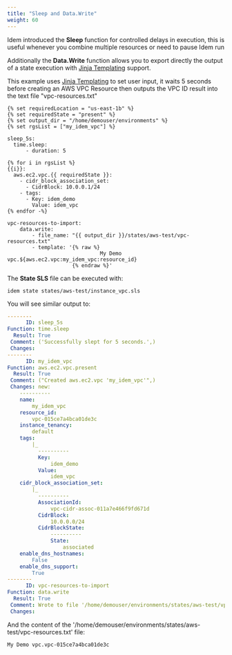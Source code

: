 ```yaml
---
title: "Sleep and Data.Write"
weight: 60
---
```


Idem introduced the <strong>Sleep</strong> function for controlled delays in execution, this is useful whenever you combine multiple resources or need to pause Idem run

Additionally the <strong>Data.Write</strong> function allows you to export directly the output of a state execution with 
 [Jinja Templating](https://jinja.palletsprojects.com/en/3.0.x/) support.

This example uses  [Jinja Templating](https://jinja.palletsprojects.com/en/3.0.x/) to set user input, it waits 5 seconds before creating an AWS VPC Resource then outputs the VPC ID result into the text file "vpc-resources.txt"

```shell
{% set requiredLocation = "us-east-1b" %}
{% set requiredState = "present" %}
{% set output_dir = "/home/demouser/environments" %}
{% set rgsList = ["my_idem_vpc"] %}

sleep_5s:
  time.sleep:
      - duration: 5

{% for i in rgsList %}
{{i}}:        
  aws.ec2.vpc.{{ requiredState }}:
    - cidr_block_association_set:
      - CidrBlock: 10.0.0.1/24
    - tags:
      - Key: idem_demo
        Value: idem_vpc
{% endfor -%}

vpc-resources-to-import:
    data.write:
        - file_name: "{{ output_dir }}/states/aws-test/vpc-resources.txt"
        - template: '{% raw %}
                              My Demo vpc.${aws.ec2.vpc:my_idem_vpc:resource_id}
                     {% endraw %}'
```

The <b>State SLS</b> file can be executed with:

```shell
idem state states/aws-test/instance_vpc.sls 
```

You will see similar output to: 

```yaml
--------
      ID: sleep_5s
Function: time.sleep
  Result: True
 Comment: ('Successfully slept for 5 seconds.',)
 Changes: 
--------
      ID: my_idem_vpc
Function: aws.ec2.vpc.present
  Result: True
 Comment: ("Created aws.ec2.vpc 'my_idem_vpc'",)
 Changes: new:
    ----------
    name:
        my_idem_vpc
    resource_id:
        vpc-015ce7a4bca01de3c
    instance_tenancy:
        default
    tags:
        |_
          ----------
          Key:
              idem_demo
          Value:
              idem_vpc
    cidr_block_association_set:
        |_
          ----------
          AssociationId:
              vpc-cidr-assoc-011a7e466f9fd671d
          CidrBlock:
              10.0.0.0/24
          CidrBlockState:
              ----------
              State:
                  associated
    enable_dns_hostnames:
        False
    enable_dns_support:
        True
--------
      ID: vpc-resources-to-import
Function: data.write
  Result: True
 Comment: Wrote to file '/home/demouser/environments/states/aws-test/vpc-resources.txt'.
 Changes:
```

And the content of the '/home/demouser/environments/states/aws-test/vpc-resources.txt' file:

```shell
My Demo vpc.vpc-015ce7a4bca01de3c
```